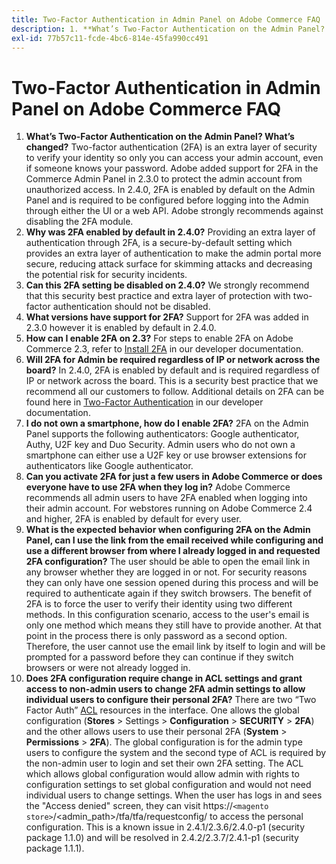 ```yaml
---
title: Two-Factor Authentication in Admin Panel on Adobe Commerce FAQ
description: 1. **What’s Two-Factor Authentication on the Admin Panel? What’s changed?** Two-factor authentication (2FA) is an extra layer of security to verify your identity so only you can access your admin account, even if someone knows your password. Adobe added support for 2FA in the Commerce Admin Panel in 2.3.0 to protect the admin account from unauthorized access. In 2.4.0, 2FA is enabled by default on the Admin Panel and is required to be configured before logging into the Admin through either the UI or a web API. Adobe strongly recommends against disabling the 2FA module.
exl-id: 77b57c11-fcde-4bc6-814e-45fa990cc491
---
```

# Two-Factor Authentication in Admin Panel on Adobe Commerce FAQ

1. **What’s Two-Factor Authentication on the Admin Panel? What’s changed?** Two-factor authentication (2FA) is an extra layer of security to verify your identity so only you can access your admin account, even if someone knows your password. Adobe added support for 2FA in the Commerce Admin Panel in 2.3.0 to protect the admin account from unauthorized access. In 2.4.0, 2FA is enabled by default on the Admin Panel and is required to be configured before logging into the Admin through either the UI or a web API. Adobe strongly recommends against disabling the 2FA module.
1. **Why was 2FA enabled by default in 2.4.0?** Providing an extra layer of authentication through 2FA, is a secure-by-default setting which provides an extra layer of authentication to make the admin portal more secure, reducing attack surface for skimming attacks and decreasing the potential risk for security incidents.
1. **Can this 2FA setting be disabled on 2.4.0?** We strongly recommend that this security best practice and extra layer of protection with two-factor authentication should not be disabled.
1. **What versions have support for 2FA?** Support for 2FA was added in 2.3.0 however it is enabled by default in 2.4.0.
1. **How can I enable 2FA on 2.3?** For steps to enable 2FA on Adobe Commerce 2.3, refer to [Install 2FA](https://devdocs.magento.com/guides/v2.3/security/two-factor-authentication.html#install-2fa) in our developer documentation.
1. **Will 2FA for Admin be required regardless of IP or network across the board?** In 2.4.0, 2FA is enabled by default and is required regardless of IP or network across the board. This is a security best practice that we recommend all our customers to follow. Additional details on 2FA can be found here in [Two-Factor Authentication](https://devdocs.magento.com/guides/v2.4/security/two-factor-authentication.html) in our developer documentation.
1. **I do not own a smartphone, how do I enable 2FA?** 2FA on the Admin Panel supports the following authenticators: Google authenticator, Authy, U2F key and Duo Security. Admin users who do not own a smartphone can either use a U2F key or use browser extensions for authenticators like Google authenticator.
1. **Can you activate 2FA for just a few users in Adobe Commerce or does everyone have to use 2FA when they log in?** Adobe Commerce recommends all admin users to have 2FA enabled when logging into their admin account. For webstores running on Adobe Commerce 2.4 and higher, 2FA is enabled by default for every user.
1. **What is the expected behavior when configuring 2FA on the Admin Panel, can I use the link from the email received while configuring and use a different browser from where I already logged in and requested 2FA configuration?** The user should be able to open the email link in any browser whether they are logged in or not. For security reasons they can only have one session opened during this process and will be required to authenticate again if they switch browsers. The benefit of 2FA is to force the user to verify their identity using two different methods. In this configuration scenario, access to the user's email is only one method which means they still have to provide another. At that point in the process there is only password as a second option. Therefore, the user cannot use the email link by itself to login and will be prompted for a password before they can continue if they switch browsers or were not already logged in.
1. **Does 2FA configuration require change in ACL settings and grant access to non-admin users to change 2FA admin settings to allow individual users to configure their personal 2FA?** There are two “Two Factor Auth” [ACL](https://devdocs.magento.com/guides/v2.4/ext-best-practices/tutorials/create-access-control-list-rule.html) resources in the interface. One allows the global configuration (**Stores** > Settings > **Configuration** > **SECURITY** > **2FA**) and the other allows users to use their personal 2FA (**System** > **Permissions** > **2FA**). The global configuration is for the admin type users to configure the system and the second type of ACL is required by the non-admin user to login and set their own 2FA setting. The ACL which allows global configuration would allow admin with rights to configuration settings to set global configuration and would not need individual users to change settings. When the user has logs in and sees the "Access denied" screen, they can visit https://``<magento store>``/<admin\_path>/tfa/tfa/requestconfig/ to access the personal configuration. This is a known issue in 2.4.1/2.3.6/2.4.0-p1 (security package 1.1.0) and will be resolved in 2.4.2/2.3.7/2.4.1-p1 (security package 1.1.1).
